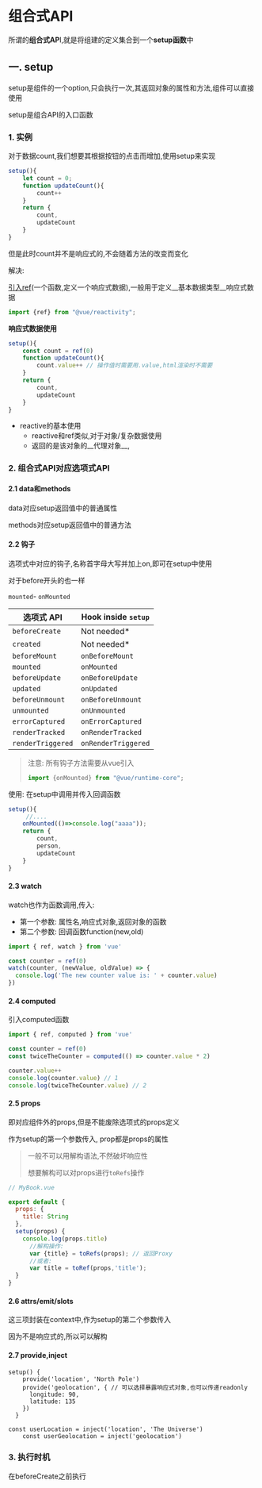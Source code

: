# 组合式API

所谓的**组合式AP**I,就是将组建的定义集合到一个**setup函数**中

## 一. setup

setup是组件的一个option,只会执行一次,其返回对象的属性和方法,组件可以直接使用

setup是组合API的入口函数

### 1. 实例

对于数据count,我们想要其根据按钮的点击而增加,使用setup来实现

```js
setup(){
    let count = 0;
    function updateCount(){
        count++
    }
    return {
        count,
        updateCount
    }
}
```

但是此时count并不是响应式的,不会随着方法的改变而变化

解决:

<u>引入ref</u>(一个函数,定义一个响应式数据),一般用于定义__基本数据类型__响应式数据

```js
import {ref} from "@vue/reactivity";
```

__响应式数据使用__

```js
setup(){
    const count = ref(0)
    function updateCount(){
        count.value++ // 操作值时需要用.value,html渲染时不需要
    }
    return {
        count,
        updateCount
    }
}
```

* reactive的基本使用
  * reactive和ref类似,对于对象/复杂数据使用
  * 返回的是该对象的__代理对象__,

### 2. 组合式API对应选项式API

#### 2.1 data和methods

data对应setup返回值中的普通属性

methods对应setup返回值中的普通方法

#### 2.2 钩子

选项式中对应的钩子,名称首字母大写并加上on,即可在setup中使用

对于before开头的也一样

`mounted`- `onMounted`

| 选项式 API        | Hook inside `setup` |
| ----------------- | ------------------- |
| `beforeCreate`    | Not needed*         |
| `created`         | Not needed*         |
| `beforeMount`     | `onBeforeMount`     |
| `mounted`         | `onMounted`         |
| `beforeUpdate`    | `onBeforeUpdate`    |
| `updated`         | `onUpdated`         |
| `beforeUnmount`   | `onBeforeUnmount`   |
| `unmounted`       | `onUnmounted`       |
| `errorCaptured`   | `onErrorCaptured`   |
| `renderTracked`   | `onRenderTracked`   |
| `renderTriggered` | `onRenderTriggered` |

> 注意: 所有钩子方法需要从vue引入
>
> ```js
> import {onMounted} from "@vue/runtime-core";
> ```

使用: 在setup中调用并传入回调函数

```js
setup(){
     //....
    onMounted(()=>console.log("aaaa"));
    return {
        count,
        person,
        updateCount
    }
}
```

#### 2.3 watch

watch也作为函数调用,传入:

* 第一个参数: 属性名,响应式对象,返回对象的函数
* 第二个参数: 回调函数function(new,old)

```js
import { ref, watch } from 'vue'

const counter = ref(0)
watch(counter, (newValue, oldValue) => {
  console.log('The new counter value is: ' + counter.value)
})
```

#### 2.4 computed

引入computed函数

```js
import { ref, computed } from 'vue'

const counter = ref(0)
const twiceTheCounter = computed(() => counter.value * 2)

counter.value++
console.log(counter.value) // 1
console.log(twiceTheCounter.value) // 2
```

#### 2.5 props

即对应组件外的props,但是不能废除选项式的props定义 

作为setup的第一个参数传入, prop都是props的属性

>  一般不可以用解构语法,不然破坏响应性
>
> 想要解构可以对props进行`toRefs`操作

```js
// MyBook.vue

export default {
  props: {
    title: String
  },
  setup(props) {
    console.log(props.title)
      //解构操作:
      var {title} = toRefs(props); // 返回Proxy
      //或者:
      var title = toRef(props,'title');
  }
}
```

#### 2.6 attrs/emit/slots

这三项封装在context中,作为setup的第二个参数传入

因为不是响应式的,所以可以解构

#### 2.7 provide,inject

```vue
setup() {
    provide('location', 'North Pole')
    provide('geolocation', { // 可以选择暴露响应式对象,也可以传递readonly
      longitude: 90,
      latitude: 135
    })
  }
```

```vue
const userLocation = inject('location', 'The Universe')
    const userGeolocation = inject('geolocation')
```

### 3. 执行时机

在beforeCreate之前执行